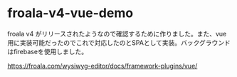 # froala-v4-vue-demo
froala v4 がリリースされたようなので確認するために作りました。また、vue用に実装可能だったのでこれで対応したのとSPAとして実装。バックグラウンドはfirebaseを使用しました。

https://froala.com/wysiwyg-editor/docs/framework-plugins/vue/
